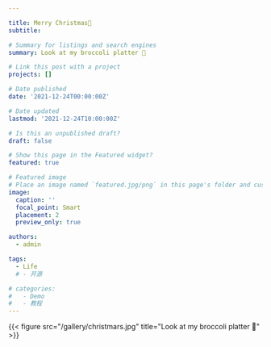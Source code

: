 ```yaml
---

title: Merry Christmas🎄
subtitle: 

# Summary for listings and search engines
summary: Look at my broccoli platter 🥦

# Link this post with a project
projects: []

# Date published
date: '2021-12-24T00:00:00Z'

# Date updated
lastmod: '2021-12-24T10:00:00Z'

# Is this an unpublished draft?
draft: false

# Show this page in the Featured widget?
featured: true

# Featured image
# Place an image named `featured.jpg/png` in this page's folder and customize its options here.
image:
  caption: ''
  focal_point: Smart
  placement: 2
  preview_only: true

authors:
  - admin

tags:
  - Life
  # - 开源

# categories:
#   - Demo
#   - 教程
---
```

{{< figure src="/gallery/christmars.jpg" title="Look at my broccoli platter 🥦" >}}



<!-- 
## Overview

Are you David? -->



